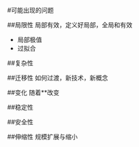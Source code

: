 #可能出现的问题

##局限性
局部有效，定义好局部，全局和有效

* 局部极值
* 过拟合 

##复杂性

##迁移性
如何过渡，新技术，新概念

##变化
随着**改变

##稳定性

##安全性

##伸缩性
规模扩展与缩小
